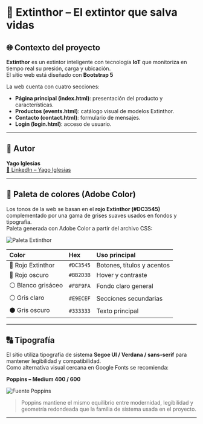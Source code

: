 # 🧯 Extinthor – El extintor que salva vidas

## 🌐 Contexto del proyecto
**Extinthor** es un extintor inteligente con tecnología **IoT** que monitoriza en tiempo real su presión, carga y ubicación.  
El sitio web está diseñado con **Bootstrap 5** 

La web cuenta con cuatro secciones:
- **Página principal (index.html)**: presentación del producto y características.  
- **Productos (events.html)**: catálogo visual de modelos Extinthor.  
- **Contacto (contact.html)**: formulario de mensajes.  
- **Login (login.html)**: acceso de usuario.

---

## 👤 Autor

**Yago Iglesias**  
[🔗 LinkedIn – Yago Iglesias](https://www.linkedin.com/in/yago-iglesias/)  

---

## 🎨 Paleta de colores (Adobe Color)

Los tonos de la web se basan en el **rojo Extinthor (#DC3545)** complementado por una gama de grises suaves usados en fondos y tipografía.  
Paleta generada con Adobe Color a partir del archivo CSS:

![Paleta Extinthor](https://color.adobe.com/es/visualizer?rgbvalues=DC3545,BB2D3B,F8F9FA,E9ECEF,333333&mode=rgb&name=Paleta%20Extinthor)

| Color | Hex | Uso principal |
|:------|:----|:---------------|
| 🔴 Rojo Extinthor | `#DC3545` | Botones, títulos y acentos |
| 🔴 Rojo oscuro | `#BB2D3B` | Hover y contraste |
| ⚪ Blanco grisáceo | `#F8F9FA` | Fondo claro general |
| ⚪ Gris claro | `#E9ECEF` | Secciones secundarias |
| ⚫ Gris oscuro | `#333333` | Texto principal |

---

## 🔠 Tipografía

El sitio utiliza tipografía de sistema **Segoe UI / Verdana / sans-serif** para mantener legibilidad y compatibilidad.  
Como alternativa visual cercana en Google Fonts se recomienda:

**Poppins – Medium 400 / 600**

![Fuente Poppins](https://fonts.google.com/share?selection.family=Poppins:wght@400;600)

> Poppins mantiene el mismo equilibrio entre modernidad, legibilidad y geometría redondeada que la familia de sistema usada en el proyecto.

---
